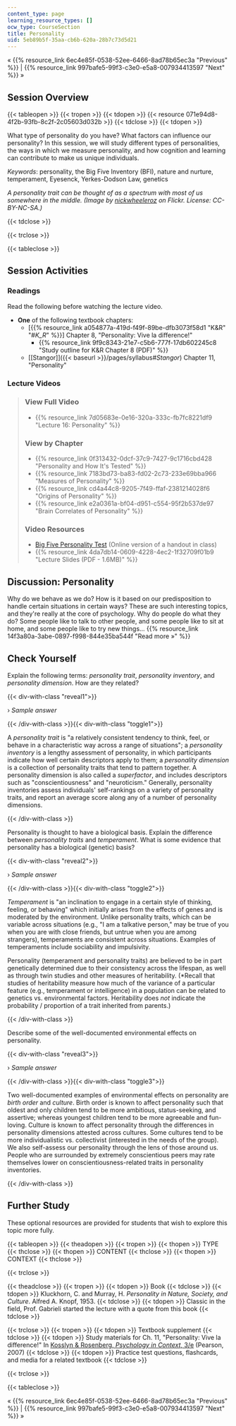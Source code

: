 ```yaml
---
content_type: page
learning_resource_types: []
ocw_type: CourseSection
title: Personality
uid: 5eb89b5f-35aa-cb6b-620a-28b7c73d5d21
---
```


« {{% resource_link 6ec4e85f-0538-52ee-6466-8ad78b65ec3a "Previous" %}} | {{% resource_link 997bafe5-99f3-c3e0-e5a8-007934413597 "Next" %}} »

Session Overview
----------------

{{< tableopen >}}
{{< tropen >}}
{{< tdopen >}}
{{< resource 071e94d8-4f2b-93fb-8c2f-2c05603d032b >}}
{{< tdclose >}}
{{< tdopen >}}


What type of personality do you have? What factors can influence our personality? In this session, we will study different types of personalities, the ways in which we measure personality, and how cognition and learning can contribute to make us unique individuals. 

_Keywords_: personality, the Big Five Inventory (BFI), nature and nurture, temperament, Eyesenck, Yerkes-Dodson Law, genetics

_A personality trait can be thought of as a spectrum with most of us somewhere in the middle. (Image by [nickwheeleroz](http://www.flickr.com/photos/nickwheeleroz/) on Flickr. License: CC-BY-NC-SA.)_


{{< tdclose >}}

{{< trclose >}}

{{< tableclose >}}

Session Activities
------------------

### Readings

Read the following before watching the lecture video.

*   **One** of the following textbook chapters:
    *   \[{{% resource_link a054877a-419d-f49f-89be-dfb3073f58d1 "K&R" "#_K_R_" %}}\] Chapter 8, "Personality: Vive la difference!"
        *   {{% resource_link 9f9c8343-21e7-c5b6-777f-17db602245c8 "Study outline for K&R Chapter 8 (PDF)" %}}
    *   [\[Stangor\]]({{< baseurl >}}/pages/syllabus#_Stangor_) Chapter 11, "Personality"

### Lecture Videos

> ### View Full Video
> 
> *   {{% resource_link 7d05683e-0e16-320a-333c-fb7fc8221df9 "Lecture 16: Personality" %}}
> 
> ### View by Chapter
> 
> *   {{% resource_link 0f313432-0dcf-37c9-7427-9c1716cbd428 "Personality and How It's Tested" %}}
> *   {{% resource_link 7183bd73-ba83-fd02-2c73-233e69bba966 "Measures of Personality" %}}
> *   {{% resource_link cd4a44c8-9205-7f49-ffaf-2381214028f6 "Origins of Personality" %}}
> *   {{% resource_link e2a0361a-bf04-d951-c554-95f2b537de97 "Brain Correlates of Personality" %}}
> 
> ### Video Resources
> 
> *   [Big Five Personality Test](http://www.outofservice.com/bigfive/) (Online version of a handout in class)
> *   {{% resource_link 4da7db14-0609-4228-4ec2-1f32709f01b9 "Lecture Slides (PDF - 1.6MB)" %}}

Discussion: Personality
-----------------------

Why do we behave as we do? How is it based on our predisposition to handle certain situations in certain ways? These are such interesting topics, and they're really at the core of psychology. Why do people do what they do? Some people like to talk to other people, and some people like to sit at home, and some people like to try new things… {{% resource_link 14f3a80a-3abe-0897-f998-844e35ba544f "Read more »" %}}

Check Yourself
--------------

Explain the following terms: _personality trait_, _personality inventory_, and _personality dimension_. How are they related?

{{< div-with-class "reveal1">}}

› _Sample answer_

{{< /div-with-class >}}{{< div-with-class "toggle1">}}

A _personality trait_ is "a relatively consistent tendency to think, feel, or behave in a characteristic way across a range of situations"; a _personality inventory_ is a lengthy assessment of personality, in which participants indicate how well certain descriptors apply to them; a _personality dimension_ is a collection of personality traits that tend to pattern together. A personality dimension is also called a _superfactor_, and includes descriptors such as "conscientiousness" and "neuroticism." Generally, personality inventories assess individuals' self-rankings on a variety of personality traits, and report an average score along any of a number of personality dimensions.

{{< /div-with-class >}}

Personality is thought to have a biological basis. Explain the difference between _personality traits_ and _temperament_. What is some evidence that personality has a biological (genetic) basis?

{{< div-with-class "reveal2">}}

› _Sample answer_

{{< /div-with-class >}}{{< div-with-class "toggle2">}}

_Temperament_ is "an inclination to engage in a certain style of thinking, feeling, or behaving" which initially arises from the effects of genes and is moderated by the environment. Unlike personality traits, which can be variable across situations (e.g., "I am a talkative person," may be true of you when you are with close friends, but untrue when you are among strangers), temperaments are consistent across situations. Examples of temperaments include sociability and impulsivity.

Personality (temperament and personality traits) are believed to be in part genetically determined due to their consistency across the lifespan, as well as through twin studies and other measures of heritability. (\*Recall that studies of heritability measure how much of the variance of a particular feature (e.g., temperament or intelligence) in a population can be related to genetics vs. environmental factors. Heritability does _not_ indicate the probability / proportion of a trait inherited from parents.)

{{< /div-with-class >}}

Describe some of the well-documented environmental effects on personality.

{{< div-with-class "reveal3">}}

› _Sample answer_

{{< /div-with-class >}}{{< div-with-class "toggle3">}}

Two well-documented examples of environmental effects on personality are _birth order_ and _culture_. Birth order is known to affect personality such that oldest and only children tend to be more ambitious, status-seeking, and assertive; whereas youngest children tend to be more agreeable and fun-loving. Culture is known to affect personality through the differences in personality dimensions attested across cultures. Some cultures tend to be more individualistic vs. collectivist (interested in the needs of the group). We also self-assess our personality through the lens of those around us. People who are surrounded by extremely conscientious peers may rate themselves lower on conscientiousness-related traits in personality inventories.

{{< /div-with-class >}}

Further Study
-------------

These optional resources are provided for students that wish to explore this topic more fully.

{{< tableopen >}}
{{< theadopen >}}
{{< tropen >}}
{{< thopen >}}
TYPE
{{< thclose >}}
{{< thopen >}}
CONTENT
{{< thclose >}}
{{< thopen >}}
CONTEXT
{{< thclose >}}

{{< trclose >}}

{{< theadclose >}}
{{< tropen >}}
{{< tdopen >}}
Book
{{< tdclose >}}
{{< tdopen >}}
Kluckhorn, C. and Murray, H. _Personality in Nature, Society, and Culture_. Alfred A. Knopf, 1953.
{{< tdclose >}}
{{< tdopen >}}
Classic in the field, Prof. Gabrieli started the lecture with a quote from this book
{{< tdclose >}}

{{< trclose >}}
{{< tropen >}}
{{< tdopen >}}
Textbook supplement
{{< tdclose >}}
{{< tdopen >}}
Study materials for Ch. 11, "Personality: Vive la difference!" In [Kosslyn & Rosenberg, _Psychology in Context_, 3/e](http://www.pearsonhighered.com/educator/product/Fundamentals-of-Psychology-in-Context/9780205507573.page) (Pearson, 2007)
{{< tdclose >}}
{{< tdopen >}}
Practice test questions, flashcards, and media for a related textbook
{{< tdclose >}}

{{< trclose >}}

{{< tableclose >}}

« {{% resource_link 6ec4e85f-0538-52ee-6466-8ad78b65ec3a "Previous" %}} | {{% resource_link 997bafe5-99f3-c3e0-e5a8-007934413597 "Next" %}} »